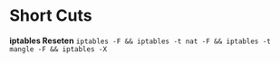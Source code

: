 # Short Cuts

**iptables Reseten**
`iptables -F && iptables -t nat -F && iptables -t mangle -F && iptables -X`

